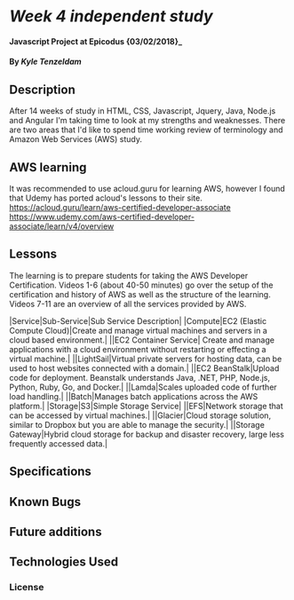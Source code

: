 # _Week 4 independent study_

#### Javascript Project at Epicodus {03/02/2018}_


#### By _**Kyle Tenzeldam**_

## Description
After 14 weeks of study in HTML, CSS, Javascript, Jquery, Java, Node.js and Angular I'm taking time to look at my strengths and weaknesses.
There are two areas that I'd like to spend time working review of terminology and Amazon Web Services (AWS) study.

## AWS learning
It was recommended to use acloud.guru for learning AWS, however I found that Udemy has ported acloud's lessons to their site.
https://acloud.guru/learn/aws-certified-developer-associate
https://www.udemy.com/aws-certified-developer-associate/learn/v4/overview

## Lessons
The learning is to prepare students for taking the AWS Developer Certification.
Videos 1-6 (about 40-50 minutes) go over the setup of the certification and history of AWS as well as the structure of the learning.
Videos 7-11 are an overview of all the services provided by AWS.



|Service|Sub-Service|Sub Service Description|
|Compute|EC2 (Elastic Compute Cloud)|Create and manage virtual machines and servers in a cloud based environment.|
||EC2 Container Service| Create and manage applications with a cloud environment without restarting or effecting a virtual machine.|
||LightSail|Virtual private servers for hosting data, can be used to host websites connected with a domain.|
||EC2 BeanStalk|Upload code for deployment.  Beanstalk understands Java, .NET, PHP, Node.js, Python, Ruby, Go, and Docker.|
||Lamda|Scales uploaded code of further load handling.|
||Batch|Manages batch applications across the AWS platform.|
|Storage|S3|Simple Storage Service|
||EFS|Network storage that can be accessed by virtual machines.|
||Glacier|Cloud storage solution, similar to Dropbox but you are able to manage the security.|
||Storage Gateway|Hybrid cloud storage for backup and disaster recovery, large less frequently accessed data.|

## Specifications

## Known Bugs

## Future additions

## Technologies Used

### License
